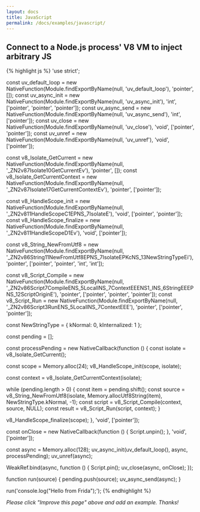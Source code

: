 ```yaml
---
layout: docs
title: JavaScript
permalink: /docs/examples/javascript/
---
```


## Connect to a Node.js process' V8 VM to inject arbitrary JS

{% highlight js %}
'use strict';

const uv_default_loop = new NativeFunction(Module.findExportByName(null, 'uv_default_loop'), 'pointer', []);
const uv_async_init = new NativeFunction(Module.findExportByName(null, 'uv_async_init'), 'int', ['pointer', 'pointer', 'pointer']);
const uv_async_send = new NativeFunction(Module.findExportByName(null, 'uv_async_send'), 'int', ['pointer']);
const uv_close = new NativeFunction(Module.findExportByName(null, 'uv_close'), 'void', ['pointer', 'pointer']);
const uv_unref = new NativeFunction(Module.findExportByName(null, 'uv_unref'), 'void', ['pointer']);

const v8_Isolate_GetCurrent = new NativeFunction(Module.findExportByName(null, '_ZN2v87Isolate10GetCurrentEv'), 'pointer', []);
const v8_Isolate_GetCurrentContext = new NativeFunction(Module.findExportByName(null, '_ZN2v87Isolate17GetCurrentContextEv'), 'pointer', ['pointer']);

const v8_HandleScope_init = new NativeFunction(Module.findExportByName(null, '_ZN2v811HandleScopeC1EPNS_7IsolateE'), 'void', ['pointer', 'pointer']);
const v8_HandleScope_finalize = new NativeFunction(Module.findExportByName(null, '_ZN2v811HandleScopeD1Ev'), 'void', ['pointer']);

const v8_String_NewFromUtf8 = new NativeFunction(Module.findExportByName(null, '_ZN2v86String11NewFromUtf8EPNS_7IsolateEPKcNS_13NewStringTypeEi'), 'pointer', ['pointer', 'pointer', 'int', 'int']);

const v8_Script_Compile = new NativeFunction(Module.findExportByName(null, '_ZN2v86Script7CompileENS_5LocalINS_7ContextEEENS1_INS_6StringEEEPNS_12ScriptOriginE'), 'pointer', ['pointer', 'pointer', 'pointer']);
const v8_Script_Run = new NativeFunction(Module.findExportByName(null, '_ZN2v86Script3RunENS_5LocalINS_7ContextEEE'), 'pointer', ['pointer', 'pointer']);

const NewStringType = {
  kNormal: 0,
  kInternalized: 1
};

const pending = [];

const processPending = new NativeCallback(function () {
  const isolate = v8_Isolate_GetCurrent();

  const scope = Memory.alloc(24);
  v8_HandleScope_init(scope, isolate);

  const context = v8_Isolate_GetCurrentContext(isolate);

  while (pending.length > 0) {
    const item = pending.shift();
    const source = v8_String_NewFromUtf8(isolate, Memory.allocUtf8String(item), NewStringType.kNormal, -1);
    const script = v8_Script_Compile(context, source, NULL);
    const result = v8_Script_Run(script, context);
  }

  v8_HandleScope_finalize(scope);
}, 'void', ['pointer']);

const onClose = new NativeCallback(function () {
  Script.unpin();
}, 'void', ['pointer']);

const async = Memory.alloc(128);
uv_async_init(uv_default_loop(), async, processPending);
uv_unref(async);

WeakRef.bind(async, function () {
  Script.pin();
  uv_close(async, onClose);
});

function run(source) {
  pending.push(source);
  uv_async_send(async);
}

run('console.log("Hello from Frida");');
{% endhighlight %}

_Please click "Improve this page" above and add an example. Thanks!_

